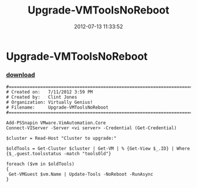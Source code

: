 ﻿---
pid:            3512
parent:         0
children:       
poster:         Clint
title:          Upgrade-VMToolsNoReboot
date:           2012-07-13 11:33:52
description:    
format:         posh
---

# Upgrade-VMToolsNoReboot

### [download](3512.ps1)  



```posh
#========================================================================
# Created on:   7/11/2012 3:59 PM
# Created by:   Clint Jones
# Organization: Virtually Genius!
# Filename:     Upgrade-VMToolsNoReboot
#========================================================================

Add-PSSnapin VMware.VimAutomation.Core
Connect-VIServer -Server <vi server> -Credential (Get-Credential)

$cluster = Read-Host "Cluster to upgrade:"

$oldTools = Get-Cluster $cluster | Get-VM | % {Get-View $_.ID} | Where {$_.guest.toolsstatus -match "toolsOld"}

foreach ($vm in $oldTools)
{
 Get-VMGuest $vm.Name | Update-Tools -NoReboot -RunAsync 
}
```
